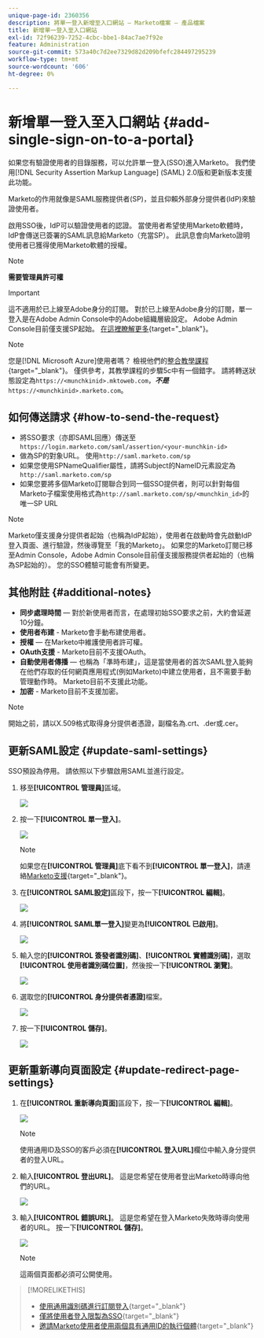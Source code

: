 ```yaml
---
unique-page-id: 2360356
description: 將單一登入新增至入口網站 — Marketo檔案 — 產品檔案
title: 新增單一登入至入口網站
exl-id: 72f96239-7252-4cbc-bbe1-84ac7ae7f92e
feature: Administration
source-git-commit: 573a40c7d2ee7329d82d209bfefc284497295239
workflow-type: tm+mt
source-wordcount: '606'
ht-degree: 0%

---
```


# 新增單一登入至入口網站 {#add-single-sign-on-to-a-portal}

如果您有驗證使用者的目錄服務，可以允許單一登入(SSO)進入Marketo。 我們使用[!DNL Security Assertion Markup Language] (SAML) 2.0版和更新版本支援此功能。

Marketo的作用就像是SAML服務提供者(SP)，並且仰賴外部身分提供者(IdP)來驗證使用者。

啟用SSO後，IdP可以驗證使用者的認證。 當使用者希望使用Marketo軟體時，IdP會傳送已簽署的SAML訊息給Marketo（充當SP）。 此訊息會向Marketo證明使用者已獲得使用Marketo軟體的授權。

>[!NOTE]
>
>**需要管理員許可權**

>[!IMPORTANT]
>
>這不適用於已上線至Adobe身分的訂閱。 對於已上線至Adobe身分的訂閱，單一登入是在Adobe Admin Console中的Adobe組織層級設定。 Adobe Admin Console目前僅支援SP起始。 [在這裡瞭解更多](https://helpx.adobe.com/tw/enterprise/using/set-up-identity.html){target="_blank"}。

>[!NOTE]
>
>您是[!DNL Microsoft Azure]使用者嗎？ 檢視他們的[整合教學課程](https://azure.microsoft.com/en-us/documentation/articles/active-directory-saas-marketo-tutorial/){target="_blank"}。 僅供參考，其教學課程的步驟5c中有一個錯字。 請將轉送狀態設定為`https://<munchkinid>.mktoweb.com`，**_不是_** `https://<munchkinid>.marketo.com`。

## 如何傳送請求 {#how-to-send-the-request}

* 將SSO要求（亦即SAML回應）傳送至`https://login.marketo.com/saml/assertion/<your-munchkin-id>`
* 做為SP的對象URL。 使用`http://saml.marketo.com/sp`
* 如果您使用SPNameQualifier屬性，請將Subject的NameID元素設定為`http://saml.marketo.com/sp`
* 如果您要將多個Marketo訂閱聯合到同一個SSO提供者，則可以針對每個Marketo子檔案使用格式為`http://saml.marketo.com/sp/<munchkin_id>`的唯一SP URL

>[!NOTE]
>
>Marketo僅支援身分提供者起始（也稱為IdP起始），使用者在啟動時會先啟動IdP登入頁面、進行驗證，然後導覽至「我的Marketo」。 如果您的Marketo訂閱已移至Admin Console，Adobe Admin Console目前僅支援服務提供者起始的（也稱為SP起始的）。 您的SSO體驗可能會有所變更。

## 其他附註 {#additional-notes}

* **同步處理時間** — 對於新使用者而言，在處理初始SSO要求之前，大約會延遲10分鐘。
* **使用者布建** - Marketo會手動布建使用者。
* **授權** — 在Marketo中維護使用者許可權。
* **OAuth支援** - Marketo目前不支援OAuth。
* **自動使用者傳播** — 也稱為「準時布建」，這是當使用者的首次SAML登入能夠在他們存取的任何網頁應用程式(例如Marketo)中建立使用者，且不需要手動管理動作時。 Marketo目前不支援此功能。
* **加密** - Marketo目前不支援加密。

>[!NOTE]
>
>開始之前，請以X.509格式取得身分提供者憑證，副檔名為.crt、.der或.cer。

## 更新SAML設定 {#update-saml-settings}

SSO預設為停用。 請依照以下步驟啟用SAML並進行設定。

1. 移至&#x200B;**[!UICONTROL 管理員]**&#x200B;區域。

   ![](assets/add-single-sign-on-to-a-portal-1.png)

1. 按一下&#x200B;**[!UICONTROL 單一登入]**。

   ![](assets/add-single-sign-on-to-a-portal-2.png)

   >[!NOTE]
   >
   >如果您在&#x200B;**[!UICONTROL 管理員]**&#x200B;底下看不到&#x200B;**[!UICONTROL 單一登入]**，請連絡[Marketo支援](https://nation.marketo.com/t5/Support/ct-p/Support){target="_blank"}。

1. 在&#x200B;**[!UICONTROL SAML設定]**&#x200B;區段下，按一下&#x200B;**[!UICONTROL 編輯]**。

   ![](assets/add-single-sign-on-to-a-portal-3.png)

1. 將&#x200B;**[!UICONTROL SAML單一登入]**&#x200B;變更為&#x200B;**[!UICONTROL 已啟用]**。

   ![](assets/add-single-sign-on-to-a-portal-4.png)

1. 輸入您的&#x200B;**[!UICONTROL 簽發者識別碼]**、**[!UICONTROL 實體識別碼]**，選取&#x200B;**[!UICONTROL 使用者識別碼位置]**，然後按一下&#x200B;**[!UICONTROL 瀏覽]**。

   ![](assets/add-single-sign-on-to-a-portal-5.png)

1. 選取您的&#x200B;**[!UICONTROL 身分提供者憑證]**&#x200B;檔案。

   ![](assets/add-single-sign-on-to-a-portal-6.png)

1. 按一下&#x200B;**[!UICONTROL 儲存]**。

   ![](assets/add-single-sign-on-to-a-portal-7.png)

## 更新重新導向頁面設定 {#update-redirect-page-settings}

1. 在&#x200B;**[!UICONTROL 重新導向頁面]**&#x200B;區段下，按一下&#x200B;**[!UICONTROL 編輯]**。

   ![](assets/add-single-sign-on-to-a-portal-8.png)

   >[!NOTE]
   >
   >使用通用ID及SSO的客戶必須在&#x200B;**[!UICONTROL 登入URL]**&#x200B;欄位中輸入身分提供者的登入URL。

1. 輸入&#x200B;**[!UICONTROL 登出URL]**。 這是您希望在使用者登出Marketo時導向他們的URL。

   ![](assets/add-single-sign-on-to-a-portal-9.png)

1. 輸入&#x200B;**[!UICONTROL 錯誤URL]**。 這是您希望在登入Marketo失敗時導向使用者的URL。 按一下&#x200B;**[!UICONTROL 儲存]**。

   ![](assets/add-single-sign-on-to-a-portal-10.png)

   >[!NOTE]
   >
   >這兩個頁面都必須可公開使用。

>[!MORELIKETHIS]
>
>* [使用通用識別碼進行訂閱登入](/help/marketo/product-docs/administration/settings/using-a-universal-id-for-subscription-login.md){target="_blank"}
>* [僅將使用者登入限製為SSO](/help/marketo/product-docs/administration/additional-integrations/restrict-user-login-to-sso-only.md){target="_blank"}
>* [邀請Marketo使用者使用兩個具有通用ID的執行個體](https://nation.marketo.com/t5/Knowledgebase/Inviting-Marketo-Users-to-Two-Instances-with-Universal-ID-UID/ta-p/251122){target="_blank"}
